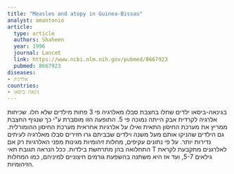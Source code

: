 ```yaml
---
title: "Measles and atopy in Guinea-Bissau"
analyst: amantonio
article:
  type: article
  authors: Shaheen
  year: 1996
  journal: Lancet
  link: https://www.ncbi.nlm.nih.gov/pubmed/8667923
  pubmed: 8667923
diseases:
- אלרגיה
countries:
- גינאה ביסאו
---
```


בגינאה-ביסאו ילדים שחלו בחצבת סבלו מאלרגיה פי 3 פחות מילדים שלא חלו. שכיחות אלרגיה לקרדית אבק הייתה נמוכה פי 5.
התופעה הזו מוסברת ע"י כך שנגיף החצבת ממריץ את מערכת החיסון התאית ואילו על אלרגיות אחראית מערכת החיסון ההומורלית.
גם הילדים שהניקו אותם מעל משנה וילדים שבביתם גרו חזירים סבלו מאלרגיה לעיתים נדירות יותר. על פי נתונים עקיפים, מחלות זיהומיות מגינות מפני האלרגיות רק אם התחלואה בהן מתרחשת בילדות. ככל הנראה תגובת תאי T לאלרגנים מתקבעת לקראת גילאים 5-7, ועד אז היא משתנה בהשפעת גורמים חיצוניים למיניהם, כמו המחלות הזיהומיות.
